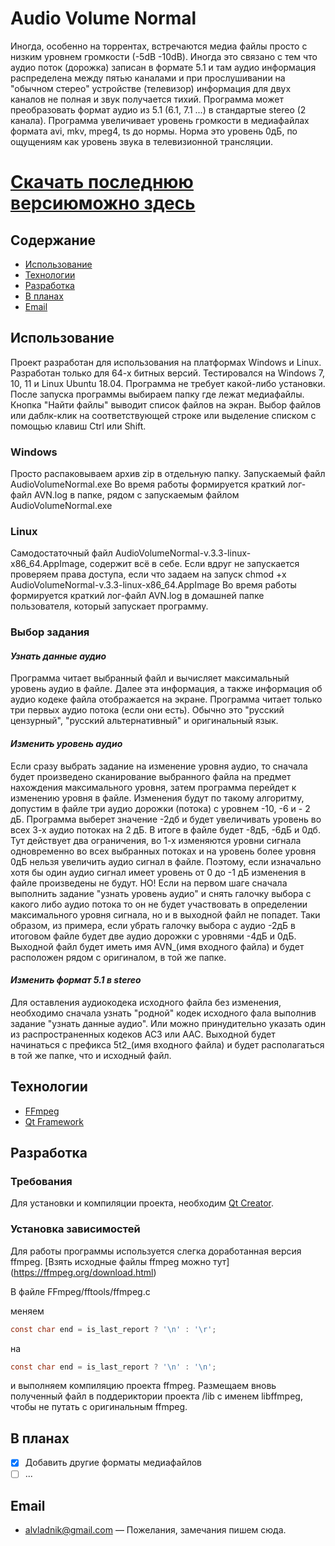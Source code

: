 # Audio Volume Normal
Иногда, особенно на торрентах, встречаются медиа файлы просто с низким уровнем громкости (-5dB -10dB).
Иногда это связано с тем что аудио поток (дорожка) записан в формате 5.1 и там аудио информация
распределена между пятью каналами и при прослушивании на "обычном стерео" устройстве (телевизор)
информация для двух каналов не полная и звук получается тихий.
Программа может преобразовать формат аудио из 5.1 (6.1, 7.1 ...) в стандартые stereo (2 канала).
Программа увеличивает уровень громкости в медиафайлах формата avi, mkv, mpeg4, ts до нормы.
Норма это уровень 0дБ, по ощущениям как уровень звука в телевизионной трансляции.

# [Скачать последнюю версиюможно здесь](https://github.com/Vladimir-N-sk/AudioVolumeNormal/releases/latest)

## Содержание
- [Использование](#использование)
- [Технологии](#технологии)
- [Разработка](#разработка)
- [В планах](#в-планах)
- [Email](#email)

## Использование
Проект разработан для использования на платформах Windows и Linux. Разработан только для 64-х битных версий.
Тестировался на Windows 7, 10, 11 и Linux Ubuntu 18.04.
Программа не требует какой-либо установки.
После запуска программы выбираем папку где лежат медиафайлы.  Кнопка "Найти файлы" выводит список
файлов на экран. Выбор файлов или даблк-клик на соответствующей строке или выделение списком с помощью
клавиш Ctrl или Shift.

### Windows
Просто распаковываем архив zip в отдельную папку.
Запускаемый файл AudioVolumeNormal.exe
Во время работы формируется краткий лог-файл AVN.log в папке, рядом с запускаемым файлом AudioVolumeNormal.exe

### Linux
Самодостаточный файл AudioVolumeNormal-v.3.3-linux-x86_64.AppImage, содержит всё в себе.
Если вдруг не запускается проверяем права доступа, если что задаем на запуск
chmod +x AudioVolumeNormal-v.3.3-linux-x86_64.AppImage
Во время работы формируется краткий лог-файл AVN.log в домашней папке пользователя, который запускает программу.


### Выбор задания
#### *Узнать данные аудио*
Программа читает выбранный файл и вычисляет максимальный уровень аудио в файле. Далее эта информация, а также информация об
аудио кодеке файла отображается на экране. Программа читает только три первых аудио потока (если они есть).
Обычно это "русский цензурный", "русский альтернативный" и оригинальный язык.

#### *Изменить уровень аудио*
Если сразу выбрать задание на изменение уровня аудио, то сначала будет произведено сканирование выбранного файла на предмет
нахождения максимального уровня, затем программа перейдет к изменению уровня в файле.
Изменения будут по такому алгоритму, допустим в файле три аудио дорожки (потока) с уровнем -10, -6 и - 2 дБ.
Программа выберет значение -2дб и будет увеличивать уровень во всех 3-х аудио потоках на 2 дБ. В итоге в файле будет
-8дБ, -6дБ и 0дб. Тут действует два ограничения, во 1-х изменяются уровни сигнала одновременно во всех выбранных потоках и
на уровень более уровня 0дБ нельзя увеличить аудио сигнал в файле. Поэтому, если изначально хотя бы один аудио сигнал имеет
уровень от 0 до -1 дБ изменения в файле произведены не будут.
НО! Если на первом шаге сначала выполнить задание "узнать уровень аудио" и снять галочку выбора с какого либо аудио потока
то он не будет участвовать в определении максимального уровня сигнала, но и в выходной файл не попадет. Таки образом, из примера, если убрать галочку выбора с аудио -2дБ в итоговом файле будет две аудио дорожки с уровнями -4дБ и 0дБ.
Выходной файл будет иметь имя AVN_(имя входного файла) и будет расположен рядом с оригиналом, в той же папке.

#### *Изменить формат 5.1 в stereo*
Для оставления аудиокодека исходного файла без изменения, необходимо сначала узнать "родной" кодек исходного фала
выполнив задание "узнать данные аудио". Или можно принудительно указать один из распространенных кодеков AC3 или AAC.
Выходной будет начинаться с префикса 5t2_(имя входного файла) и будет располагаться в той же папке, что и исходный файл.


## Технологии
- [FFmpeg](https://ffmpeg.org/)
- [Qt Framework](https://www.qt.io/product/framework)


## Разработка

### Требования
Для установки и компиляции проекта, необходим [Qt Creator](https://www.qt.io/product/development-tools).

### Установка зависимостей
Для работы программы используется слегка доработанная версия ffmpeg.
[Взять исходные файлы ffmpeg можно тут] (https://ffmpeg.org/download.html)

В файле FFmpeg/fftools/ffmpeg.c

меняем
```c
const char end = is_last_report ? '\n' : '\r';
```
на
```c
const char end = is_last_report ? '\n' : '\n';
```
и выполняем компиляцию проекта ffmpeg.
Размещаем вновь полученный файл в поддериктории проекта /lib с именем libffmpeg, чтобы не путать с оригинальным ffmpeg.

## В планах
- [x] Добавить другие форматы медиафайлов
- [ ] ...

## Email

- [alvladnik@gmail.com](alvladnik@gmail.com) — Пожелания, замечания пишем сюда.
